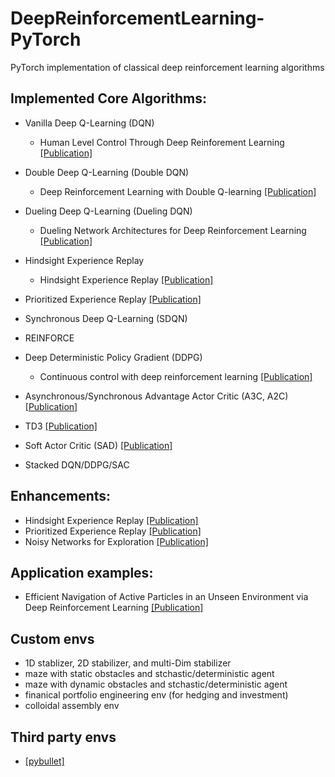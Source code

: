 # DeepReinforcementLearning-PyTorch
PyTorch implementation of classical deep reinforcement learning algorithms

## Implemented Core Algorithms:
* Vanilla Deep Q-Learning (DQN)
  - Human Level Control Through Deep Reinforement Learning [[Publication]](https://deepmind.com/research/publications/human-level-control-through-deep-reinforcement-learning/)
* Double Deep Q-Learning (Double DQN)
  - Deep Reinforcement Learning with Double Q-learning [[Publication]](https://arxiv.org/abs/1509.06461)
* Dueling Deep Q-Learning (Dueling DQN)
  - Dueling Network Architectures for Deep Reinforcement Learning [[Publication]](https://arxiv.org/abs/1511.06581)
* Hindsight Experience Replay
  - Hindsight Experience Replay [[Publication]](https://papers.nips.cc/paper/7090-hindsight-experience-replay.pdf)
  
* Prioritized Experience Replay [[Publication]](https://arxiv.org/abs/1511.05952?context=cs)
* Synchronous Deep Q-Learning (SDQN)
* REINFORCE
* Deep Deterministic Policy Gradient (DDPG)
  - Continuous control with deep reinforcement learning [[Publication]](https://arxiv.org/pdf/1509.02971.pdf)
* Asynchronous/Synchronous Advantage Actor Critic (A3C, A2C) [[Publication]](https://arxiv.org/pdf/1602.01783.pdf)
* TD3 [[Publication]](https://arxiv.org/pdf/1802.09477.pdf)
* Soft Actor Critic (SAD) [[Publication]](https://arxiv.org/pdf/1801.01290.pdf)
* Stacked DQN/DDPG/SAC


## Enhancements:
* Hindsight Experience Replay [[Publication]](https://papers.nips.cc/paper/7090-hindsight-experience-replay.pdf)
* Prioritized Experience Replay [[Publication]](https://arxiv.org/abs/1511.05952?context=cs)
* Noisy Networks for Exploration [[Publication]](https://arxiv.org/abs/1706.10295)


## Application examples:

* Efficient Navigation of Active Particles in an Unseen Environment via Deep Reinforcement Learning [[Publication]](https://arxiv.org/abs/1906.10844)


## Custom envs

* 1D stablizer, 2D stabilizer, and multi-Dim stabilizer
* maze with static obstacles and stchastic/deterministic agent
* maze with dynamic obstacles and stchastic/deterministic agent
* finanical portfolio engineering env (for hedging and investment)
* colloidal assembly env


## Third party envs
* [[pybullet]](https://pybullet.org/wordpress/)

